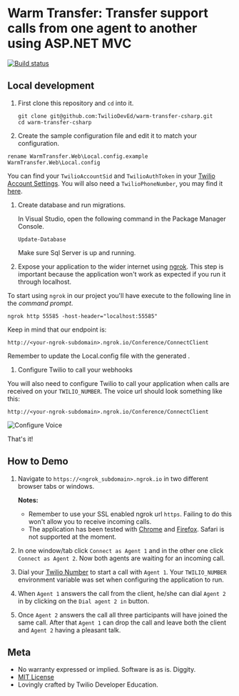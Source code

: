 # Warm Transfer: Transfer support calls from one agent to another using ASP.NET MVC

[![Build status](https://ci.appveyor.com/api/projects/status/q7jpxx2jvds1hjmy?svg=true)](https://ci.appveyor.com/project/TwilioDevEd/warm-transfer-csharp)

## Local development

1. First clone this repository and `cd` into it.

   ```
   git clone git@github.com:TwilioDevEd/warm-transfer-csharp.git
   cd warm-transfer-csharp
   ```

1. Create the sample configuration file and edit it to match your configuration.

  ```
  rename WarmTransfer.Web\Local.config.example WarmTransfer.Web\Local.config
  ```

 You can find your `TwilioAccountSid` and `TwilioAuthToken` in your
 [Twilio Account Settings](https://www.twilio.com/user/account/settings).
 You will also need a `TwilioPhoneNumber`, you may find it [here](https://www.twilio.com/user/account/phone-numbers/incoming).


1. Create database and run migrations.

   In Visual Studio, open the following command in the Package Manager Console.

   ```
   Update-Database
   ```

   Make sure Sql Server is up and running.

1. Expose your application to the wider internet using [ngrok](http://ngrok.com). This step
  is important because the application won't work as expected if you run it through
  localhost.

  To start using `ngrok` in our project you'll have execute to the following line in the _command prompt_.

  ```
  ngrok http 55585 -host-header="localhost:55585"
  ```

  Keep in mind that our endpoint is:

  ```
  http://<your-ngrok-subdomain>.ngrok.io/Conference/ConnectClient
  ```

  Remember to update the Local.config file with the generated <your-ngrok-subdomain>.

1. Configure Twilio to call your webhooks

  You will also need to configure Twilio to call your application when calls are received on your `TWILIO_NUMBER`. The voice url should look something like this:

  ```
  http://<your-ngrok-subdomain>.ngrok.io/Conference/ConnectClient
  ```

  ![Configure Voice](http://howtodocs.s3.amazonaws.com/twilio-number-config-all-med.gif)


That's it!

## How to Demo

1. Navigate to `https://<ngrok_subdomain>.ngrok.io` in two different
   browser tabs or windows.

   **Notes:**
   * Remember to use your SSL enabled ngrok url `https`.
   Failing to do this won't allow you to receive incoming calls.
   * The application has been tested with [Chrome](https://www.google.com/chrome/)
   and [Firefox](https://firefox.com). Safari is not supported at the moment.

1. In one window/tab click `Connect as Agent 1` and in the other one click
   `Connect as Agent 2`. Now both agents are waiting for an incoming call.

1. Dial your [Twilio Number]() to start a call with `Agent 1`. Your `TWILIO_NUMBER`
   environment variable was set when configuring the application to run.

1. When `Agent 1` answers the call from the client, he/she can dial `Agent 2` in
   by clicking on the `Dial agent 2 in` button.

1. Once `Agent 2` answers the call all three participants will have joined the same
   call. After that `Agent 1` can drop the call and leave both the client and `Agent 2`
   having a pleasant talk.

## Meta

* No warranty expressed or implied. Software is as is. Diggity.
* [MIT License](http://www.opensource.org/licenses/mit-license.html)
* Lovingly crafted by Twilio Developer Education.
